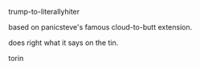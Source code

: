 trump-to-literallyhiter

based on panicsteve's famous cloud-to-butt extension.

does right what it says on the tin.

torin

